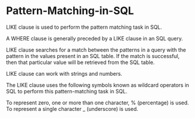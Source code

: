 # Pattern-Matching-in-SQL

LIKE clause is used to perform the pattern matching task in SQL.

A WHERE clause is generally preceded by a LIKE clause in an SQL query.

LIKE clause searches for a match between the patterns in a query with the pattern in the values present in an SQL table. If the match is successful, then that particular value will be retrieved from the SQL table.

LIKE clause can work with strings and numbers.

The LIKE clause uses the following symbols known as wildcard operators in SQL to perform this pattern-matching task in SQL.

To represent zero, one or more than one character, % (percentage) is used.
To represent a single character _ (underscore) is used.
